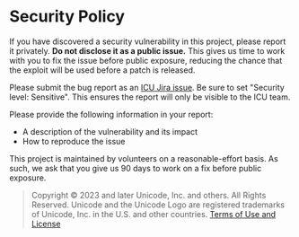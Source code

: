 # Security Policy

If you have discovered a security vulnerability in this project, please report it
privately. **Do not disclose it as a public issue.** This gives us time to work with you
to fix the issue before public exposure, reducing the chance that the exploit will be
used before a patch is released.

Please submit the bug report as an [ICU Jira issue](https://icu.unicode.org/bugs).
Be sure to set "Security level: Sensitive".
This ensures the report will only be visible to the ICU team.

Please provide the following information in your report:

- A description of the vulnerability and its impact
- How to reproduce the issue

This project is maintained by volunteers on a reasonable-effort basis. As such, we ask
that you give us 90 days to work on a fix before public exposure.


> Copyright © 2023 and later Unicode, Inc. and others. All Rights Reserved.
Unicode and the Unicode Logo are registered trademarks
of Unicode, Inc. in the U.S. and other countries.
[Terms of Use and License](http://www.unicode.org/copyright.html)

